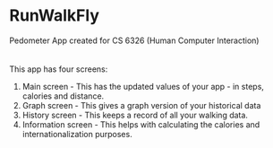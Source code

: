 # RunWalkFly
Pedometer App created for CS 6326 (Human Computer Interaction)<br/>
<br/><br/>
This app has four screens:<br/>
1. Main screen - This has the updated values of your app - in steps, calories and distance.<br/>
2. Graph screen - This gives a graph version of your historical data<br/>
3. History screen - This keeps a record of all your walking data.<br/>
4. Information screen - This helps with calculating the calories and internationalization purposes.
